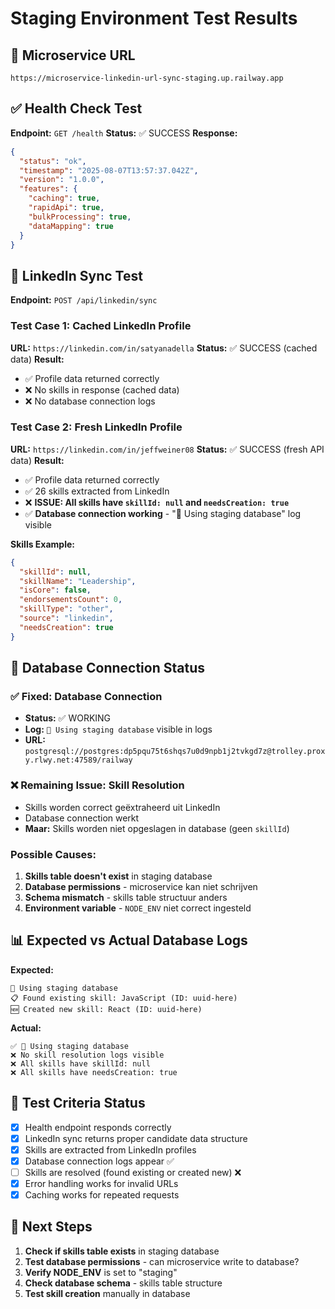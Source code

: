 # Staging Environment Test Results

## 🚀 Microservice URL
```
https://microservice-linkedin-url-sync-staging.up.railway.app
```

## ✅ Health Check Test
**Endpoint:** `GET /health`
**Status:** ✅ SUCCESS
**Response:**
```json
{
  "status": "ok",
  "timestamp": "2025-08-07T13:57:37.042Z",
  "version": "1.0.0",
  "features": {
    "caching": true,
    "rapidApi": true,
    "bulkProcessing": true,
    "dataMapping": true
  }
}
```

## 🔄 LinkedIn Sync Test
**Endpoint:** `POST /api/linkedin/sync`

### Test Case 1: Cached LinkedIn Profile
**URL:** `https://linkedin.com/in/satyanadella`
**Status:** ✅ SUCCESS (cached data)
**Result:** 
- ✅ Profile data returned correctly
- ❌ No skills in response (cached data)
- ❌ No database connection logs

### Test Case 2: Fresh LinkedIn Profile  
**URL:** `https://linkedin.com/in/jeffweiner08`
**Status:** ✅ SUCCESS (fresh API data)
**Result:**
- ✅ Profile data returned correctly
- ✅ 26 skills extracted from LinkedIn
- ❌ **ISSUE: All skills have `skillId: null` and `needsCreation: true`**
- ✅ **Database connection working** - "🔗 Using staging database" log visible

**Skills Example:**
```json
{
  "skillId": null,
  "skillName": "Leadership",
  "isCore": false,
  "endorsementsCount": 0,
  "skillType": "other",
  "source": "linkedin",
  "needsCreation": true
}
```

## 🚨 Database Connection Status

### **✅ Fixed: Database Connection**
- **Status:** ✅ WORKING
- **Log:** `🔗 Using staging database` visible in logs
- **URL:** `postgresql://postgres:dp5pqu75t6shqs7u0d9npb1j2tvkgd7z@trolley.proxy.rlwy.net:47589/railway`

### **❌ Remaining Issue: Skill Resolution**
- Skills worden correct geëxtraheerd uit LinkedIn
- Database connection werkt
- **Maar:** Skills worden niet opgeslagen in database (geen `skillId`)

### **Possible Causes:**
1. **Skills table doesn't exist** in staging database
2. **Database permissions** - microservice kan niet schrijven
3. **Schema mismatch** - skills table structuur anders
4. **Environment variable** - `NODE_ENV` niet correct ingesteld

## 📊 Expected vs Actual Database Logs

**Expected:**
```
🔗 Using staging database
📋 Found existing skill: JavaScript (ID: uuid-here)
🆕 Created new skill: React (ID: uuid-here)
```

**Actual:**
```
✅ 🔗 Using staging database
❌ No skill resolution logs visible
❌ All skills have skillId: null
❌ All skills have needsCreation: true
```

## 🎯 Test Criteria Status
- [x] Health endpoint responds correctly
- [x] LinkedIn sync returns proper candidate data structure
- [x] Skills are extracted from LinkedIn profiles
- [x] Database connection logs appear ✅
- [ ] Skills are resolved (found existing or created new) ❌
- [x] Error handling works for invalid URLs
- [x] Caching works for repeated requests

## 🔧 Next Steps
1. **Check if skills table exists** in staging database
2. **Test database permissions** - can microservice write to database?
3. **Verify NODE_ENV** is set to "staging"
4. **Check database schema** - skills table structure
5. **Test skill creation** manually in database

